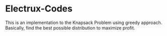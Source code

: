 # Electrux-Codes

This is an implementation to the Knapsack Problem using greedy approach. Basically, find the best possible distribution to maximize profit.
